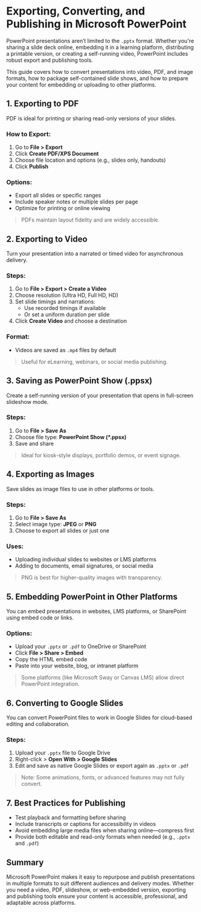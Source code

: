 # Exporting, Converting, and Publishing in Microsoft PowerPoint

PowerPoint presentations aren’t limited to the `.pptx` format. Whether you're sharing a slide deck online, embedding it in a learning platform, distributing a printable version, or creating a self-running video, PowerPoint includes robust export and publishing tools.

This guide covers how to convert presentations into video, PDF, and image formats, how to package self-contained slide shows, and how to prepare your content for embedding or uploading to other platforms.

## 1. Exporting to PDF

PDF is ideal for printing or sharing read-only versions of your slides.

### How to Export:
1. Go to **File > Export**
2. Click **Create PDF/XPS Document**
3. Choose file location and options (e.g., slides only, handouts)
4. Click **Publish**

### Options:
- Export all slides or specific ranges
- Include speaker notes or multiple slides per page
- Optimize for printing or online viewing

> PDFs maintain layout fidelity and are widely accessible.

## 2. Exporting to Video

Turn your presentation into a narrated or timed video for asynchronous delivery.

### Steps:
1. Go to **File > Export > Create a Video**
2. Choose resolution (Ultra HD, Full HD, HD)
3. Set slide timings and narrations:
   - Use recorded timings if available
   - Or set a uniform duration per slide
4. Click **Create Video** and choose a destination

### Format:
- Videos are saved as `.mp4` files by default

> Useful for eLearning, webinars, or social media publishing.

## 3. Saving as PowerPoint Show (.ppsx)

Create a self-running version of your presentation that opens in full-screen slideshow mode.

### Steps:
1. Go to **File > Save As**
2. Choose file type: **PowerPoint Show (*.ppsx)**
3. Save and share

> Ideal for kiosk-style displays, portfolio demos, or event signage.

## 4. Exporting as Images

Save slides as image files to use in other platforms or tools.

### Steps:
1. Go to **File > Save As**
2. Select image type: **JPEG** or **PNG**
3. Choose to export all slides or just one

### Uses:
- Uploading individual slides to websites or LMS platforms
- Adding to documents, email signatures, or social media

> PNG is best for higher-quality images with transparency.

## 5. Embedding PowerPoint in Other Platforms

You can embed presentations in websites, LMS platforms, or SharePoint using embed code or links.

### Options:
- Upload your `.pptx` or `.pdf` to OneDrive or SharePoint
- Click **File > Share > Embed**
- Copy the HTML embed code
- Paste into your website, blog, or intranet platform

> Some platforms (like Microsoft Sway or Canvas LMS) allow direct PowerPoint integration.

## 6. Converting to Google Slides

You can convert PowerPoint files to work in Google Slides for cloud-based editing and collaboration.

### Steps:
1. Upload your `.pptx` file to Google Drive
2. Right-click > **Open With > Google Slides**
3. Edit and save as native Google Slides or export again as `.pptx` or `.pdf`

> Note: Some animations, fonts, or advanced features may not fully convert.

## 7. Best Practices for Publishing

- Test playback and formatting before sharing
- Include transcripts or captions for accessibility in videos
- Avoid embedding large media files when sharing online—compress first
- Provide both editable and read-only formats when needed (e.g., `.pptx` and `.pdf`)

## Summary

Microsoft PowerPoint makes it easy to repurpose and publish presentations in multiple formats to suit different audiences and delivery modes. Whether you need a video, PDF, slideshow, or web-embedded version, exporting and publishing tools ensure your content is accessible, professional, and adaptable across platforms.
